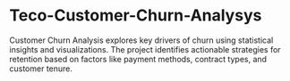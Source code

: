 # Teco-Customer-Churn-Analysys
Customer Churn Analysis explores key drivers of churn using statistical insights and visualizations. The project identifies actionable strategies for retention based on factors like payment methods, contract types, and customer tenure.

